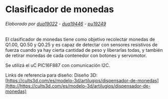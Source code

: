 # Clasificador de monedas
###### Elaborado por [dua19022](https://github.com/dua19022 "dua19022") - [dua19446](https://github.com/dua19446 "dua19446") - [pu19249](https://github.com/pu19249 "pu19249")
El clasificador de monedas tiene como objetivo recolectar monedas de Q1.00, Q0.50 y Q0.25 y es capaz de detectar con sensores resistivos de fuerza cuando ya hay cierta cantidad de peso y liberarlas todas, y también de retirar monedas de cada contenedor con botones y servomotor. 

Se utilizá el uC  PIC16F887 con comunicación I2C.

Links de referencia para diseño:
Diseño 3D: [https://cults3d.com/es/modelo-3d/artilugios/dispensador-de-monedas](http://https://cults3d.com/es/modelo-3d/artilugios/dispensador-de-monedas)
